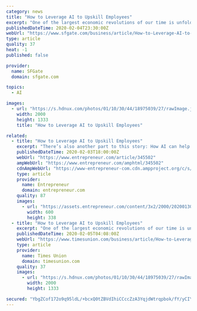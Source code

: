 ```yaml
---
category: news
title: "How to Leverage AI to Upskill Employees"
excerpt: "One of the largest economic revolutions of our time is unfolding around us. Technology, innovation and automation are redrawing the career paths of millions of people. Most headlines focus on the negative,"
publishedDateTime: 2020-02-04T23:30:00Z
webUrl: "https://www.sfgate.com/business/article/How-to-Leverage-AI-to-Upskill-Employees-15026357.php"
type: article
quality: 37
heat: -1
published: false

provider:
  name: SFGate
  domain: sfgate.com

topics:
  - AI

images:
  - url: "https://s.hdnux.com/photos/01/10/30/44/18975039/27/rawImage.jpg"
    width: 2000
    height: 1333
    title: "How to Leverage AI to Upskill Employees"

related:
  - title: "How to Leverage AI to Upskill Employees"
    excerpt: "There’s also another part to this story: How AI can help boost the economy by improving how we learn. In 2018, 2.4 million STEM jobs in the U.S. went unfilled. That’s almost equal to the entire population of Los Angeles or Chicago. It’s a gap causing problems for employers trying to recruit and retain workers, whether in startups ..."
    publishedDateTime: 2020-02-03T18:00:00Z
    webUrl: "https://www.entrepreneur.com/article/345502"
    ampWebUrl: "https://www.entrepreneur.com/amphtml/345502"
    cdnAmpWebUrl: "https://www-entrepreneur-com.cdn.ampproject.org/c/s/www.entrepreneur.com/amphtml/345502"
    type: article
    provider:
      name: Entrepreneur
      domain: entrepreneur.com
    quality: 87
    images:
      - url: "https://assets.entrepreneur.com/content/3x2/2000/20200130200203-GettyImages-1128252197-crop.jpeg?width=600&crop=16:9"
        width: 600
        height: 338
  - title: "How to Leverage AI to Upskill Employees"
    excerpt: "One of the largest economic revolutions of our time is unfolding around us. Technology, innovation and automation are redrawing the career paths of millions of people. Most headlines focus on the negative,"
    publishedDateTime: 2020-02-05T04:08:00Z
    webUrl: "https://www.timesunion.com/business/article/How-to-Leverage-AI-to-Upskill-Employees-15026357.php"
    type: article
    provider:
      name: Times Union
      domain: timesunion.com
    quality: 37
    images:
      - url: "https://s.hdnux.com/photos/01/10/30/44/18975039/27/rawImage.jpg"
        width: 2000
        height: 1333

secured: "YbgZCof172o9q95ldL/+bcxQ0tZBVdIhiCCccZzA3YqjdWtrqpbok/fY/yCIYDKovjnNgLCVfMGwCgOuKvWCeYrq9f99SU5/Rw1ZFskoVqleV924Ie6ANgDlrvJvmbFLlcuF+WF5IfXCgpG/aPhgtMBNVmPEcXpAo5gh7KvGduRDNB4t8/jdAqyzWpEmu0WULb5tnR5NU8g6ZPvVIPJk3wb5PAomK1UeED1eb5J+ctb1zQj6XvZsfyMrqrX/TeJW+BNow+IkFmXqr2H0ew4GuCnGJ633pJj199z8FNdh24uigm02d0SK0AN5K2fsi+zHFPoI9ew5zGE1ImAVBoFFiCrKsf1qmXM/FFc6BdNeH517GMYBAx1bipXNcRPCe+oBpov1JCUWOCBi9Tp25mnI3cHPAh64ZZj3P3oG7Xady+zr9pxTX/sI4QvRhZe94p0Kbv/35ej0v0nzOsrZl3wDpKdrSbkSoupVTRFswaXFH24=;+5ld4hrhGLNf8K9Z4THbkQ=="
---
```


